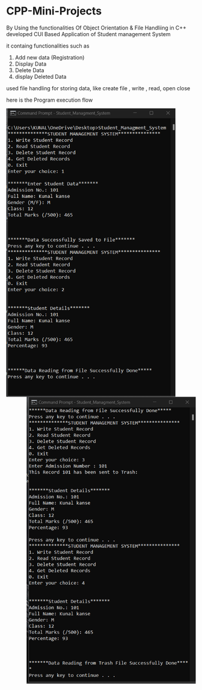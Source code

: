 # CPP-Mini-Projects

By Using the functionalities Of Object Orientation & File Handliing in C++
developed CUI Based Application of Student management System 

it containg functionalities such as

1) Add new data (Registration)
2) Display Data
3) Delete Data
4) display Deleted Data 

used file handling for storing data,
like create file , write , read, open close

here is the Program execution flow
<br>
<div>
<img align="left" width="450" src="Execution_IMG/img_1.png">
<img align="right" width="450" src="Execution_IMG/img_2.png">
</div>
